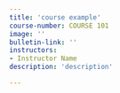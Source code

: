 ```yaml
---
title: 'course example'
course-number: COURSE 101
image: ''
bulletin-link: ''
instructors:
- Instructor Name
description: 'description'

---
```

